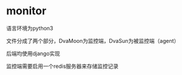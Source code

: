 # monitor
语言环境为python3

文件分成了两个部分，DvaMoon为监控端，DvaSun为被监控端（agent）

后端均使用django实现

监控端需要启用一个redis服务器来存储监控记录
